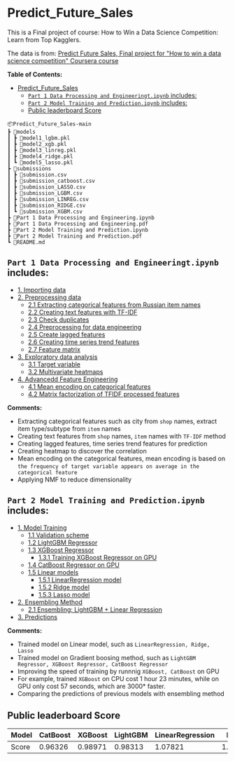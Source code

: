 # Predict_Future_Sales

This is a Final project of course: How to Win a Data Science Competition: Learn from Top Kagglers.

The data is from: [Predict Future Sales, 
Final project for "How to win a data science competition" Coursera course](https://www.kaggle.com/c/competitive-data-science-predict-future-sales/data)

**Table of Contents:**

- [Predict_Future_Sales](#predict_future_sales)
  - [`Part 1 Data Processing and Engineeringt.ipynb` includes:](#part-1-data-processing-and-engineeringtipynb-includes)
  - [`Part 2 Model Training and Prediction.ipynb` includes:](#part-2-model-training-and-predictionipynb-includes)
  - [Public leaderboard Score](#public-leaderboard-score)

 ```
 📦Predict_Future_Sales-main
 ┣ 📂models
 ┃ ┣ 📜model1_lgbm.pkl
 ┃ ┣ 📜model2_xgb.pkl
 ┃ ┣ 📜model3_linreg.pkl
 ┃ ┣ 📜model4_ridge.pkl
 ┃ ┗ 📜model5_lasso.pkl
 ┣ 📂submissions
 ┃ ┣ 📜submission.csv
 ┃ ┣ 📜submission_catboost.csv
 ┃ ┣ 📜submission_LASSO.csv
 ┃ ┣ 📜submission_LGBM.csv
 ┃ ┣ 📜submission_LINREG.csv
 ┃ ┣ 📜submission_RIDGE.csv
 ┃ ┗ 📜submission_XGBM.csv
 ┣ 📜Part 1 Data Processing and Engineering.ipynb
 ┣ 📜Part 1 Data Processing and Engineering.pdf
 ┣ 📜Part 2 Model Training and Prediction.ipynb
 ┣ 📜Part 2 Model Training and Prediction.pdf
 ┗ 📜README.md
 ```

## `Part 1 Data Processing and Engineeringt.ipynb` includes:

* [1. Importing data](#sec1)
* [2. Preprocessing data](#sec2)
    * [2.1 Extracting categorical features from Russian item names](#sec2_1)
    * [2.2 Creating text features with TF-IDF](#sec2_2)
    * [2.3 Check duplicates ](#sec2_3)
    * [2.4 Preprocessing for data engineering](#sec2_4)
    * [2.5 Create lagged features](#sec2_5)
    * [2.6 Creating time series trend features](#sec2_6)
    * [2.7 Feature matrix](#sec2_7)
* [3. Exploratory data analysis](#sec3)
    * [3.1 Target variable](#sec3_1)
    * [3.2 Multivariate heatmaps](#sec3_2)
* [4. Advancedd Feature Engineering](#sec4)
    * [4.1 Mean encoding on categorical features](#sec4_1)
    * [4.2 Matrix factorization of TFIDF processed features](#sec4_2)

**Comments:**
- Extracting categorical features such as city from `shop` names, extract item type/subtype from `item` names
- Creating text features from `shop` names, `item` names with `TF-IDF` method
- Creating lagged features, time series trend features for prediction
- Creating heatmap to discover the correlation
- Mean encoding on the categorical features, mean encoding is based on `the frequency of target variable appears on average in the categorical feature`
- Applying NMF to reduce dimensionality


## `Part 2 Model Training and Prediction.ipynb` includes:

* [1. Model Training](#sec1)
    * [1.1 Validation scheme](#sec1_1)
    * [1.2 LightGBM Regressor](#sec1_2)
    * [1.3 XGBoost Regressor](#sec1_3)
        * [1.3.1 Training XGBoost Regressor on GPU](#sec1_3_1)
    * [1.4 CatBoost Regressor on GPU](#sec1_4)
    * [1.5 Linear models](#sec1_5)
        * [1.5.1 LinearRegression model](#sec1_5_1)
        * [1.5.2 Ridge model](#sec1_5_2)
        * [1.5.3 Lasso model](#sec1_5_3)
* [2. Ensembling Method](#sec2)
    * [2.1 Ensembling: LightGBM + Linear Regression](#sec2_1)    
* [3. Predictions](#sec3) 

**Comments:**
- Trained model on Linear model, such as `LinearRegression, Ridge, Lasso`
- Trained model on Gradient boosing method, such as `LightGBM Regressor, XGBoost Regressor, CatBoost Regressor`
- Improving the speed of training by runnnig `XGBoost, CatBoost` on GPU
- For example, trained `XGBoost` on CPU cost 1 hour 23 minutes, while on GPU only cost 57 seconds, which are 3000* faster.
- Comparing the predictions of previous models with ensembling method

## Public leaderboard Score
| Model | CatBoost | XGBoost | LightGBM | LinearRegression | Ridge | Lasso  |
|-------|----------|---------|----------|------------------|-------|--------|
| Score | 0.96326  | 0.98971 | 0.98313  |      1.07821     |1.07822| 1.21744|



